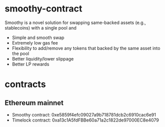 # smoothy-contract

Smoothy is a novel solution for swapping same-backed assets (e.g., stablecoins) with a single pool and
- Simple and smooth swap
- Extremely low gas fee
- Flexibility to add/remove any tokens that backed by the same asset into the pool
- Better liquidity/lower slippage
- Better LP rewards


# contracts
## Ethereum mainnet
- Smoothy contract: 0xe5859f4efc09027a9b718781dcb2c6910cac6e91
- Timelock contract: 0xa13c1A5fdFBBe60a71a2c1822de97000EC8e4079
